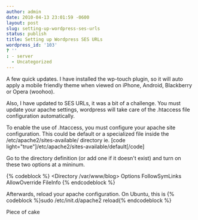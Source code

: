 ```yaml
---
author: admin
date: 2010-04-13 23:01:59 -0600
layout: post
slug: setting-up-wordpress-ses-urls
status: publish
title: Setting up Wordpress SES URLs
wordpress_id: '103'
? ''
: - server
  - Uncategorized
---
```


A few quick updates.  I have installed the wp-touch plugin, so it will auto apply a mobile friendly theme when viewed on iPhone, Android, Blackberry or Opera (woohoo).

Also, I have updated to SES URLs, it was a bit of a challenge.  You must update your apache settings, wordpress will take care of the .htaccess file configuration automatically.

To enable the use of .htaccess, you must configure your apache site configuration.  This could be default or a specialized file inside the /etc/apache2/sites-available/ directory ie.
[code light="true"]/etc/apache2/sites-available/default[/code]

Go to the directory definition (or add one if it doesn't exist) and turn on these two options at a mininum.

{% codeblock %}
  <Directory /var/www/blog>
    Options FollowSymLinks
    AllowOverride FileInfo
  </Directory>
{% endcodeblock %}

Afterwards, reload your apache configuration.  On Ubuntu, this is
{% codeblock %}sudo /etc/init.d/apache2 reload{% endcodeblock %}

Piece of cake
